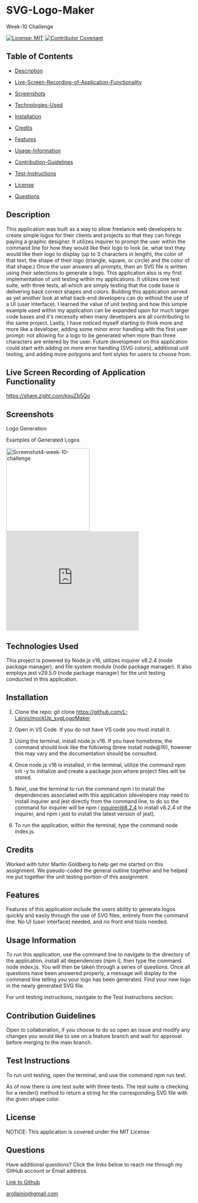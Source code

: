 # SVG-Logo-Maker
Week-10 Challenge

[![License: MIT](https://img.shields.io/badge/License-MIT-yellow.svg)](https://opensource.org/licenses/MIT) [![Contributor Covenant](https://img.shields.io/badge/Lora-Lainio-4baaaa.svg)](code_of_conduct.md)

## Table of Contents

 * [Description](#description)

 * [Live-Screen-Recording-of-Application-Functionality](#live-screen-recording-of-application-functionality)

 * [Screenshots](#screenshots)

 * [Technologies-Used](#technologies-used)

 * [Installation](#installation)

 * [Credits](#credits)

 * [Features](#features)

 * [Usage-Information](#usage-information)

 * [Contribution-Guidelines](#contribution-guidelines)

 * [Test-Instructions](#test-instructions)

 * [License](#license)

 * [Questions](#questions)

## Description

This application was built as a way to allow freelance web developers to create simple logos for their clients and projects so that they can forego paying a graphic designer. It utilizes inquirer to prompt the user within the command line for how they would like their logo to look (ie. what text they would like their logo to display (up to 3 characters in length), the color of that text, the shape of their logo (triangle, square, or circle) and the color of that shape.) Once the user answers all prompts, then an SVG file is written using their selections to generate a logo. This application also is my first implementation of unit testing within my applications. It utilizes one test suite, with three tests, all which are simply testing that the code base is delivering back correct shapes and colors. Building this application served as yet another look at what back-end developers can do without the use of a UI (user interface). I learned the value of unit testing and how this simple example used within my application can be expanded upon for much larger code bases and it's necessity when many developers are all contributing to the same project. Lastly, I have noticed myself starting to think more and more like a developer, adding some minor error handling with the first user prompt: not allowing for a logo to be generated when more than three characters are entered by the user. Future development on this application could start with adding on more error handling (SVG colors), additional unit testing, and adding more polygons and font styles for users to choose from.

## Live Screen Recording of Application Functionality

https://share.zight.com/kpuZb5Qo

## Screenshots

Logo Generation

Examples of Generated Logos

<img width="226" alt="Screenshot4-week-10-challenge" src="https://share.zight.com/nOu7kem6">
<iframe src="https://share.zight.com/kpuZb5Qo?embed=true&amp;title=true&amp;branding=true" width="360" height="270" style="border:none" frameborder="0" allow="accelerometer; autoplay; clipboard-write; encrypted-media; gyroscope; picture-in-picture" allowtransparency="true" allowfullscreen="true"></iframe>


## Technologies Used

This project is powered by Node.js v16, utilizes inquirer v8.2.4 (node package manager), and file system module (node package manager). It also employs jest v29.5.0 (node package manager) for the unit testing conducted in this application.

## Installation

1. Clone the repo:
   git clone https://github.com/L-Lainio/mockUp_svgLogoMaker

2. Open in VS Code. If you do not have VS code you must install it.

3. Using the terminal, install node.js v16. If you have homebrew, the command should look like the following (brew install node@16), however this may vary and the documentation should be consulted.

4. Once node.js v16 is installed, in the terminal, utilize the command npm init -y to initialize and create a package.json where project files will be stored.

5. Next, use the terminal to run the command npm i to install the dependencies associated with this application (developers may need to install inquirer and jest directly from the command line, to do so the command for inquirer will be npm i inquirer@8.2.4 to install v8.2.4 of the inquirer, and npm i jest to install the latest version of jest).

6. To run the application, within the terminal, type the command node index.js.

## Credits

Worked with tutor Martin Goldberg to help get me started on this assignment. We pseudo-coded the general outline together and he helped me put together the unit testing portion of this assignment.

## Features

Features of this application include the users ability to generate logos quickly and easily through the use of SVG files, entirely from the command line. No UI (user interface) needed, and no front end tools needed.

## Usage Information

To run this application, use the command line to navigate to the directory of the application, install all dependencies (npm i), then type the command node index.js. You will then be taken through a series of questions. Once all questions have been answered properly, a message will display to the command line telling you your logo has been generated. Find your new logo in the newly generated SVG file.

For unit testing instructions, navigate to the Test Instructions section.

## Contribution Guidelines

Open to collaboration, if you choose to do so open an issue and modify any changes you would like to see on a feature branch and wait for approval before merging to the main branch.

## Test Instructions

To run unit testing, open the terminal, and use the command npm run test.

As of now there is one test suite with three tests. The test suite is checking for a render() method to return a string for the corresponding SVG file with the given shape color.

<!-- ![Screenshot7-week-10-challenge](https://user-images.githubusercontent.com/120127903/232142736-a2ed7de2-b924-4536-9f51-e9c6cd5fb1db.png)

![Screenshot8-week-10-challenge](https://user-images.githubusercontent.com/120127903/232142745-dfe8aab8-4da0-4e8f-89b6-d153f2024825.png)

![Screenshot9-week-10-challenge](https://user-images.githubusercontent.com/120127903/232142780-b9158992-dced-4da8-be89-e828b81f6023.png) -->

## License

NOTICE: This application is covered under the MIT License

## Questions

Have additional questions? Click the links below to reach me through my GitHub account or Email address.

[Link to Github](https://github.com/L-Lainio)

<a href="mailto:arollainio@gmail.com">arollainio@gmail.com</a>
